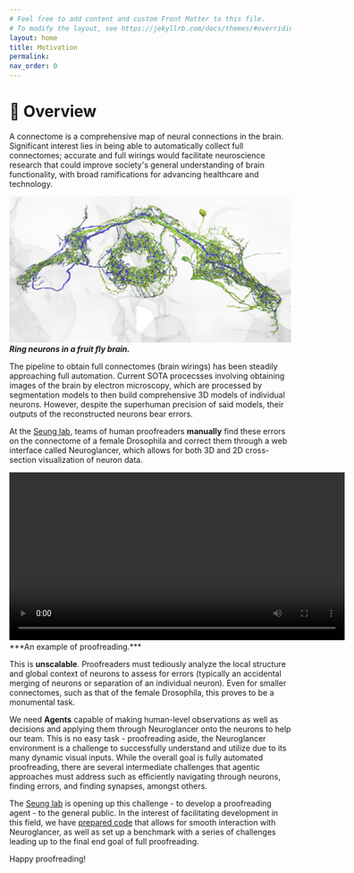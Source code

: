```yaml
---
# Feel free to add content and custom Front Matter to this file.
# To modify the layout, see https://jekyllrb.com/docs/themes/#overriding-theme-defaults
layout: home
title: Motivation
permalink:
nav_order: 0
---
```

# 🧠 Overview

A connectome is a comprehensive map of neural connections in the brain. Significant interest lies in being able to automatically collect full connectomes; accurate and full wirings would facilitate neuroscience research that could improve society's general understanding of brain functionality, with broad ramifications for advancing healthcare and technology.

![Ring neurons](./media/images/connectome.jpg)
***Ring neurons in a fruit fly brain.***

The pipeline to obtain full connectomes (brain wirings) has been steadily approaching full automation. Current SOTA procecsses involving obtaining images of the brain by electron microscopy, which are processed by segmentation models to then build comprehensive 3D models of individual neurons. However, despite the superhuman precision of said models, their outputs of the reconstructed neurons bear errors.

At the [Seung lab](https://seunglab.org/), teams of human proofreaders **manually** find these errors on the connectome of a female Drosophila and correct them through a web interface called Neuroglancer, which allows for both 3D and 2D cross-section visualization of neuron data.

<video width="600" autoplay loop>
  <source src="./media/videos/video_1_proofreading.mp4" type="video/mp4">
  Your browser does not support the video tag.
</video>
***An example of proofreading.***

This is **unscalable**. Proofreaders must tediously analyze the local structure and global context of neurons to assess for errors (typically an accidental merging of neurons or separation of an individual neuron). Even for smaller connectomes, such as that of the female Drosophila, this proves to be a monumental task.

We need **Agents** capable of making human-level observations as well as decisions and applying them through Neuroglancer onto the neurons to help our team. This is no easy task - proofreading aside, the Neuroglancer environment is a challenge to successfully understand and utilize due to its many dynamic visual inputs. While the overall goal is fully automated proofreading, there are several intermediate challenges that agentic approaches must address such as efficiently navigating through neurons, finding errors, and finding synapses, amongst others.

The [Seung lab](https://seunglab.org/)   is opening up this challenge - to develop a proofreading agent - to the general public. In the interest of facilitating development in this field, we have [prepared code](https://github.com/seung-lab/ngl_bench/) that allows for smooth interaction with Neuroglancer, as well as set up a benchmark with a series of challenges leading up to the final end goal of full proofreading.

Happy proofreading!